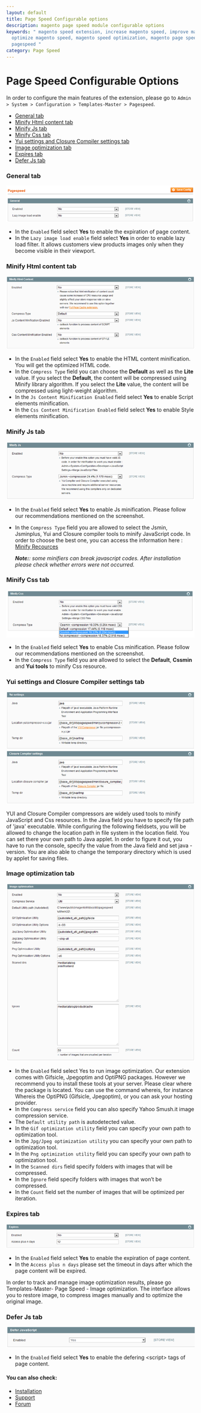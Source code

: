 ```yaml
---
layout: default
title: Page Speed Configurable options
description: magento page speed module configurable options
keywords: " magento speed extension, increase magento speed, improve magento speed,
  optimize magento speed, magento speed optimization, magento page speed module,
  pagespeed "
category: Page Speed
---
```


# Page Speed Configurable Options

In order to configure the main features of the extension, please go
to `Admin > System > Configuration > Templates-Master > Pagespeed`.

-   [General tab](#general-tab)
-   [Minify Html content tab](#minify-html-content-tab)
-   [Minify Js tab](#minify-js-tab)
-   [Minify Css tab](#minify-css-tab)
-   [Yui settings and Closure Compiler settings tab](#yui-settings-and-closure-compiler-settings-tab)
-   [Image optimization tab](#image-optimization-tab)
-   [Expires tab](#expires-tab)
-   [Defer Js tab](#defer-js-tab)

### General tab

![General tab](/images/m1/extensions/pagespeed/config1.png)

-   In the `Enabled` field select **Yes** to enable the expiration of page content.
-   In the `Lazy image load enable` field select **Yes** in order to enable lazy load filter. It allows customers view products images only when they become visible in their viewport.

### Minify Html content tab

![Minify Html content](/images/m1/extensions/pagespeed/config2.png)

-   In the `Enabled` field select **Yes** to enable the HTML content minification. You will get the optimized HTML code.
-   In the `Compress Type` field you can choose the **Default** as well as the **Lite** value. If you select the **Default**, the content will be compressed using Minify library algorithm. If you select the **Lite** value, the content will be compressed using light-weight algorithm.
-   In the `Js Content Minification Enabled` field select **Yes** to enable Script elements minification.
-   In the `Css Content Minification Enabled` field select **Yes** to enable Style elements minification.

### Minify Js tab

![Minify Js](/images/m1/extensions/pagespeed/config3.png)

-   In the `Enabled` field select **Yes** to enable Js minification. Please follow our recommendations mentioned on the screenshot.
-   In the `Compress Type` field you are allowed to select the Jsmin, Jsminplus, Yui and Closure compiler tools to minify JavaScript code. In order to choose the best one, you can access the information here : [Minify Recources](https://developers.google.com/speed/docs/insights/MinifyResources)

    _**Note:**: some minifiers can break javascript codes. After installation please check whether errors were not occurred._

### Minify Css tab

![Minify Css](/images/m1/extensions/pagespeed/config4.png)

-   In the `Enabled` field select **Yes** to enable Css minification. Please follow our recommendations mentioned on the screenshot.
-   In the `Compress Type` field you are allowed to select the **Default**, **Cssmin** and **Yui tools** to minify Css resource.

### Yui settings and Closure Compiler settings tab

![Yui settings](/images/m1/extensions/pagespeed/config5.png)
![Closure Compiler settings](/images/m1/extensions/pagespeed/config6.png)

YUI and Closure Compiler compressors are widely used tools to minify JavaScript and Css resources. In the Java field you have to specify file path of 'java' executable. While configuring the following fieldsets, you will be allowed to change the location path in file system in the location field. You can set there your own path to Java applet. In order to figure it out, you have to run the console, specify the value from the Java field and set java -version. You are also able to change the temporary directory which is used by applet for saving files.

### Image optimization tab

![Image optimization](/images/m1/extensions/pagespeed/config7.png)

-   In the `Enabled` field select Yes to run image optimization. Our extension comes with Gifsicle, Jpegoptim and OptiPNG packages. However we recommend you to install these tools at your server. Please clear where the package is located. You can use the command whereis, for instance Whereis the OptiPNG (Gifsicle, Jpegoptim), or you can ask your hosting provider.
-   In the `Compress service` field you can also specify Yahoo Smush.it image compression service.
-   The `Default utility path` is autodetected value.
-   In the `Gif optimization utility` field you can specify your own path to optimization tool.
-   In the `Jpg/Jpeg optimization utility` you can specify your own path to optimization tool.
-   In the `Png optimization utility` field you can specify your own path to optimization tool.
-   In the `Scanned dirs` field specify folders with images that will be compressed.
-   In the `Ignore` field specify folders with images that won’t be compressed.
-   In the `Count` field set the number of images that will be optimized per iteration.

### Expires tab

![Expires](/images/m1/extensions/pagespeed/config8.png)

-   In the `Enabled` field select **Yes** to enable the expiration of page content.
-   In the `Access plus n days` please set the timeout in days after which the page content will be expired.

In order to track and manage image optimization results, please go Templates-Master- Page Speed - Image optimization. The interface allows you to restore image, to compress images manually and to optimize the original image.

### Defer Js tab

![Defer Js](/images/m1/extensions/pagespeed/config9.png)

-   In the `Enabled` field select **Yes** to enable the defering \<script\> tags of page content.

#### You can also check:

*   [Installation](../installation/)
*   [Support](https://swissuplabs.com/contacts/)
*   [Forum](https://swissuplabs.com/magento-forum/)
